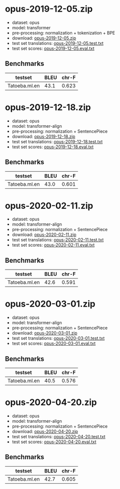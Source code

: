 # opus-2019-12-05.zip

* dataset: opus
* model: transformer
* pre-processing: normalization + tokenization + BPE
* download: [opus-2019-12-05.zip](https://object.pouta.csc.fi/OPUS-MT-models/ml-en/opus-2019-12-05.zip)
* test set translations: [opus-2019-12-05.test.txt](https://object.pouta.csc.fi/OPUS-MT-models/ml-en/opus-2019-12-05.test.txt)
* test set scores: [opus-2019-12-05.eval.txt](https://object.pouta.csc.fi/OPUS-MT-models/ml-en/opus-2019-12-05.eval.txt)

## Benchmarks

| testset               | BLEU  | chr-F |
|-----------------------|-------|-------|
| Tatoeba.ml.en 	| 43.1 	| 0.623 |

# opus-2019-12-18.zip

* dataset: opus
* model: transformer-align
* pre-processing: normalization + SentencePiece
* download: [opus-2019-12-18.zip](https://object.pouta.csc.fi/OPUS-MT-models/ml-en/opus-2019-12-18.zip)
* test set translations: [opus-2019-12-18.test.txt](https://object.pouta.csc.fi/OPUS-MT-models/ml-en/opus-2019-12-18.test.txt)
* test set scores: [opus-2019-12-18.eval.txt](https://object.pouta.csc.fi/OPUS-MT-models/ml-en/opus-2019-12-18.eval.txt)

## Benchmarks

| testset               | BLEU  | chr-F |
|-----------------------|-------|-------|
| Tatoeba.ml.en 	| 43.0 	| 0.601 |

# opus-2020-02-11.zip

* dataset: opus
* model: transformer-align
* pre-processing: normalization + SentencePiece
* download: [opus-2020-02-11.zip](https://object.pouta.csc.fi/OPUS-MT-models/ml-en/opus-2020-02-11.zip)
* test set translations: [opus-2020-02-11.test.txt](https://object.pouta.csc.fi/OPUS-MT-models/ml-en/opus-2020-02-11.test.txt)
* test set scores: [opus-2020-02-11.eval.txt](https://object.pouta.csc.fi/OPUS-MT-models/ml-en/opus-2020-02-11.eval.txt)

## Benchmarks

| testset               | BLEU  | chr-F |
|-----------------------|-------|-------|
| Tatoeba.ml.en 	| 42.6 	| 0.591 |

# opus-2020-03-01.zip

* dataset: opus
* model: transformer-align
* pre-processing: normalization + SentencePiece
* download: [opus-2020-03-01.zip](https://object.pouta.csc.fi/OPUS-MT-models/ml-en/opus-2020-03-01.zip)
* test set translations: [opus-2020-03-01.test.txt](https://object.pouta.csc.fi/OPUS-MT-models/ml-en/opus-2020-03-01.test.txt)
* test set scores: [opus-2020-03-01.eval.txt](https://object.pouta.csc.fi/OPUS-MT-models/ml-en/opus-2020-03-01.eval.txt)

## Benchmarks

| testset               | BLEU  | chr-F |
|-----------------------|-------|-------|
| Tatoeba.ml.en 	| 40.5 	| 0.576 |

# opus-2020-04-20.zip

* dataset: opus
* model: transformer-align
* pre-processing: normalization + SentencePiece
* download: [opus-2020-04-20.zip](https://object.pouta.csc.fi/OPUS-MT-models/ml-en/opus-2020-04-20.zip)
* test set translations: [opus-2020-04-20.test.txt](https://object.pouta.csc.fi/OPUS-MT-models/ml-en/opus-2020-04-20.test.txt)
* test set scores: [opus-2020-04-20.eval.txt](https://object.pouta.csc.fi/OPUS-MT-models/ml-en/opus-2020-04-20.eval.txt)

## Benchmarks

| testset               | BLEU  | chr-F |
|-----------------------|-------|-------|
| Tatoeba.ml.en 	| 42.7 	| 0.605 |

